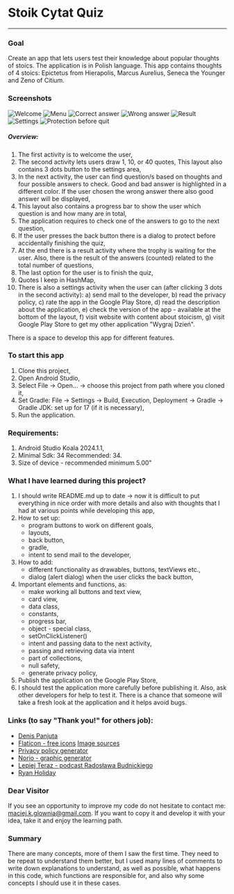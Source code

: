 # Stoik Cytat Quiz #
---

### Goal ### 

Create an app that lets users test their knowledge about popular thoughts of stoics.
The application is in Polish language.
This app contains thoughts of 4 stoics: Epictetus from Hierapolis, Marcus Aurelius,
Seneca the Younger and Zeno of Citium.

### Screenshots ###

![Welcome](app/src/main/res/drawable/welcome_sshot.jpg)
![Menu](app/src/main/res/drawable/menu_sshot.jpg)
![Correct answer](app/src/main/res/drawable/correct_answer_sshot.jpg)
![Wrong answer](app/src/main/res/drawable/wrong_answer_sshot.jpg)
![Result](app/src/main/res/drawable/result_sshot.jpg)
![Settings](app/src/main/res/drawable/settings_sshot.jpg)
![Protection before quit](app/src/main/res/drawable/protection_sshot.jpg)

##### Overview: #####

1. The first activity is to welcome the user,
2. The second activity lets users draw 1, 10, or 40 quotes,
   This layout also contains 3 dots button to the settings area,
3. In the next activity, the user can find question/s based on thoughts and four possible answers
   to check. Good and bad answer is highlighted in a different color. If the user chosen the wrong
   answer
   there also good answer will be displayed,
4. This layout also contains a progress bar to show the user which question is
   and how many are in total,
5. The application requires to check one of the answers to go to the next question,
6. If the user presses the back button there is a dialog to protect before accidentally finishing
   the quiz,
7. At the end there is a result activity where the trophy is waiting for the user. Also, there is
   the result
   of the answers (counted) related to the total number of questions,
8. The last option for the user is to finish the quiz,
9. Quotes I keep in HashMap,
10. There is also a settings activity when the user can (after clicking 3 dots in the second
    activity):
    a) send mail to the developer,
    b) read the privacy policy,
    c) rate the app in the Google Play Store,
    d) read the description about the application,
    e) check the version of the app - available at the bottom of the layout,
    f) visit website with content about stoicism,
    g) visit Google Play Store to get my other application "Wygraj Dzień".

There is a space to develop this app for different features.

### To start this app ###

1. Clone this project,
2. Open Android Studio,
3. Select File -> Open... -> choose this project from path where you cloned it,
4. Set Gradle: File -> Settings -> Build, Execution, Deployment -> Gradle
   -> Gradle JDK: set up for 17 (if it is necessary),
5. Run the application.

### Requirements: ###

1. Android Studio Koala 2024.1.1,
2. Minimal Sdk: 34 Recommended: 34.
3. Size of device - recommended minimum 5.00"

### What I have learned during this project? ###

1. I should write README.md up to date -> now it is difficult to put everything in nice order
   with more details and also with thoughts that I had at various points while developing this app,
2. How to set up:
    - program buttons to work on different goals,
    - layouts,
    - back button,
    - gradle,
    - intent to send mail to the developer,
3. How to add:
    - different functionality as drawables, buttons, textViews etc.,
    - dialog (alert dialog) when the user clicks the back button,
4. Important elements and functions, as:
    - make working all buttons and text view,
    - card view,
    - data class,
    - constants,
    - progress bar,
    - object - special class,
    - setOnClickListener()
    - intent and passing data to the next activity,
    - passing and retrieving data via intent
    - part of collections,
    - null safety,
    - generate privacy policy,
5. Publish the application on the Google Play Store,
6. I should test the application more carefully before publishing it. Also, ask other developers for
   help
   to test it. There is a chance that someone will take a fresh look at the application
   and it helps avoid bugs.

### Links (to say "Thank you!" for others job): ###

- [Denis Panjuta](https://tutorials.eu/)
- [Flaticon - free icons](https://www.flaticon.com/free-icons/android) [Image sources](https://github.com/maciejglownia/StoikCytatQuiz/blob/master/app/src/main/assets/sources.txt)
- [Privacy policy generator](https://app-privacy-policy-generator.firebaseapp.com/)
- [Norio - graphic generator](https://www.norio.be/graphic-generator/)
- [Lepiej Teraz - podcast Radosława Budnickiego](https://lepiejteraz.pl/)
- [Ryan Holiday](https://ryanholiday.net/)

### Dear Visitor ###

If you see an opportunity to improve my code do not hesitate to contact me:
maciej.k.glownia@gmail.com.
If you want to copy it and develop it with your idea, take it and enjoy the learning path.

### Summary ###

There are many concepts, more of them I saw the first time. They need to be repeat to understand
them
better, but I used many lines of comments to write down explanations to understand, as well as
possible, what happens in this code, which functions are responsible for, and also why some concepts
I should use it in these cases.
